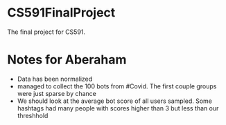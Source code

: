 # CS591FinalProject
The final project for CS591.

# Notes for Aberaham
* Data has been normalized
* managed to collect the 100 bots from #Covid. The first couple groups were just sparse by chance
* We should look at the average bot score of all users sampled. Some hashtags had many people with scores higher than 3 but less than our threshhold
